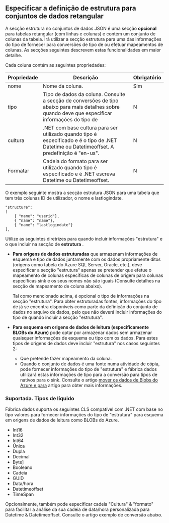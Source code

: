 ## <a name="specifying-structure-definition-for-rectangular-datasets"></a>Especificar a definição de estrutura para conjuntos de dados retangular
A secção estrutura no conjuntos de dados JSON é uma secção **opcional** para tabelas retangular (com linhas e colunas) e contém um conjunto de colunas da tabela. Irá utilizar a secção estrutura para uma das informações do tipo de fornecer para conversões de tipo de ou efetuar mapeamentos de colunas. As secções seguintes descrevem estas funcionalidades em maior detalhe. 

Cada coluna contém as seguintes propriedades:

| Propriedade | Descrição | Obrigatório |
| -------- | ----------- | -------- |
| nome | Nome da coluna. | Sim |
| tipo | Tipo de dados da coluna. Consulte a secção de conversões de tipo abaixo para mais detalhes sobre quando deve que especificar informações do tipo de | N |
| cultura | .NET com base cultura para ser utilizado quando tipo é especificado e é o tipo de .NET Datetime ou Datetimeoffset. A predefinição é "en-us".  | N |
| Formatar | Cadeia do formato para ser utilizado quando tipo é especificado e é .NET escreva Datetime ou Datetimeoffset. | N |

O exemplo seguinte mostra a secção estrutura JSON para uma tabela que tem três colunas ID de utilizador, o nome e lastlogindate.

    "structure": 
    [
        { "name": "userid"},
        { "name": "name"},
        { "name": "lastlogindate"}
    ],

Utilize as seguintes diretrizes para quando incluir informações "estrutura" e o que incluir na secção de **estrutura** .

- **Para origens de dados estruturadas** que armazenam informações de esquema e tipo de dados juntamente com os dados propriamente ditos (origens como tabela do Azure SQL Server, Oracle, etc.), deve especificar a secção "estrutura" apenas se pretender que efetue o mapeamento de colunas específicas de colunas de origem para colunas específicas sink e os seus nomes não são iguais (Consulte detalhes na secção de mapeamento de coluna abaixo). 

    Tal como mencionado acima, é opcional o tipo de informações na secção "estrutura". Para obter estruturadas fontes, informações do tipo de já se encontra disponíveis como parte da definição do conjunto de dados no arquivo de dados, pelo que não deverá incluir informações do tipo de quando incluir a secção "estrutura".
- **Para esquema em origens de dados de leitura (especificamente BLOBs do Azure)** pode optar por armazenar dados sem armazenar quaisquer informações de esquema ou tipo com os dados. Para estes tipos de origens de dados deve incluir "estrutura" nos casos seguintes 2:
    - Que pretende fazer mapeamento da coluna.
    - Quando o conjunto de dados é uma fonte numa atividade de cópia, pode fornecer informações do tipo de "estrutura" e fábrica dados utilizará estas informações de tipo para a conversão para tipos de nativos para o sink. Consulte o artigo [mover os dados de Blobs do Azure e para](../articles/data-factory/data-factory-azure-blob-connector.md) artigo para obter mais informações.

### <a name="supported-net-based-types"></a>Suportada. Tipos de líquido 
Fábrica dados suporta os seguintes CLS compatível com .NET com base no tipo valores para fornecer informações do tipo de "estrutura" para esquema em origens de dados de leitura como BLOBs do Azure.

- Int16
- Int32 
- Int64
- Única
- Dupla
- Decimal
- Byte]
- Booleano
- Cadeia 
- GUID
- Data/hora
- Datetimeoffset
- TimeSpan 

Opcionalmente, também pode especificar cadeia "Cultura" & "formato" para facilitar a análise da sua cadeia de data/hora personalizada para Datetime & Datetimeoffset. Consulte o artigo exemplo de conversão abaixo.

